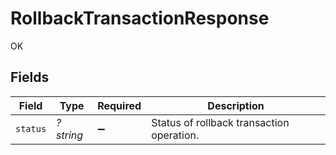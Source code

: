 # RollbackTransactionResponse

OK


## Fields

| Field                                     | Type                                      | Required                                  | Description                               |
| ----------------------------------------- | ----------------------------------------- | ----------------------------------------- | ----------------------------------------- |
| `status`                                  | *?string*                                 | :heavy_minus_sign:                        | Status of rollback transaction operation. |